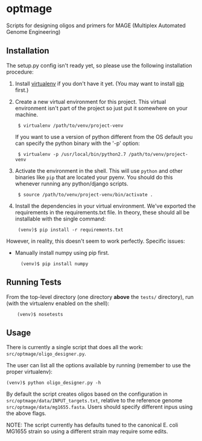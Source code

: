 optmage
=======

Scripts for designing oligos and primers for MAGE (Multiplex Automated Genome Engineering)

## Installation

The setup.py config isn't ready yet, so please use the following installation procedure:

1. Install [virtualenv](http://www.virtualenv.org/en/latest/index.html) if you don't have it yet. (You may want to install [pip](http://pypi.python.org/pypi/pip/) first.)

2. Create a new virtual environment for this project. This virtual environment isn't part of the project so just put it somewhere on your machine.

        $ virtualenv /path/to/venv/project-venv

    If you want to use a version of python different from the OS default you can specify the python binary with the '-p' option:

        $ virtualenv -p /usr/local/bin/python2.7 /path/to/venv/project-venv

3. Activate the environment in the shell. This will use `python` and other binaries like `pip` that are located your pyenv. You should do this whenever running any python/django scripts.

        $ source /path/to/venv/project-venv/bin/activate .

4. Install the dependencies in your virtual environment. We've exported the requirements in the requirements.txt file. In theory, these should all be installable with the single command:

        (venv)$ pip install -r requirements.txt

However, in reality, this doesn't seem to work perfectly. Specific issues:

* Manually install numpy using pip first.

        (venv)$ pip install numpy

## Running Tests

From the top-level directory (one directory **above** the `tests/` directory), run (with the virtualenv enabled on the shell):

        (venv)$ nosetests


## Usage

There is currently a single script that does all the work: `src/optmage/oligo_designer.py`.

The user can list all the options available by running (remember to use the proper virtualenv):

    (venv)$ python oligo_designer.py -h

By default the script creates oligos based on the configuration in `src/optmage/data/INPUT_targets.txt`, relative to the reference genome `src/optmage/data/mg1655.fasta`. Users should specify different inpus using the above flags.

NOTE: The script currently has defaults tuned to the canonical E. coli MG1655 strain so using a different strain may require some edits.
